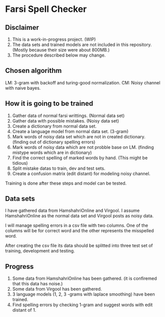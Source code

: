 # Farsi Spell Checker
## Disclaimer
1) This is a work-in-progress project. (WIP)
2) The data sets and trained models are not included in this
repository. (Mostly because their size were about 800MB.)
3) The procedure described below may change.

## Chosen algorithm
LM: 3-gram with backoff and turing-good normalization.
CM: Noisy channel with naive bayes.

## How it is going to be trained
1) Gather data of normal farsi writtings. (Normal data set)
2) Gather data with possible mistakes. (Noisy data set)
3) Create a dictionary from normal data set.
4) Create a language model from normal data set. (3-gram)
5) Mark words of noisy data set which are not in created dictionary. 
(finding out of dictionary spelling errors)
6) Mark words of noisy data which are not probble base on LM.
(finding mistype words which are in dictionary)
7) Find the correct spelling of marked words by hand. (This might be tidious)
8) Split mistake datas to train, dev and test sets.
9) Create a confusion matrix (edit distant) for modeling noisy channel.

Training is done after these steps and model can be tested.

## Data sets
I have gathered data from HamshahriOnline and Virgool.
I assume HamshahriOnline as the normal data set and
Virgool posts as noisy data.

I will manage spelling errors in a csv file with two columns.
One of the columns will be for correct word and the other represents
the misspelled word.

After creating the csv file its data should be splitted into three
test set of training, development and testing.

## Progress
1) Some data from HamshahriOnline has been gathered. (it is confiremed that this data has noise.)
2) Some data from Virgool has been gathered.
3) 3 language models (1, 2, 3 -grams with laplace smoothing) have been trained.
4) Find spelling errors by checking 1-gram and suggest words with edit distant of 1.

